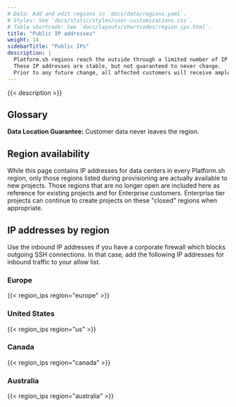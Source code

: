 ```yaml
---
# Data: Add and edit regions in `docs/data/regions.yaml`.
# Styles: See `docs/static/styles/user-customizations.css`.
# Table shortcode: See `docs/layouts/shortcodes/region_ips.html`.
title: "Public IP addresses"
weight: 14
sidebarTitle: "Public IPs"
description: |
  Platform.sh regions reach the outside through a limited number of IP addresses.
  These IP addresses are stable, but not guaranteed to never change.
  Prior to any future change, all affected customers will receive ample warning.
---
```


{{< description >}}

## Glossary

**Data Location Guarantee:** Customer data never leaves the region. 

## Region availability

While this page contains IP addresses for data centers in every Platform.sh region,
only those regions listed during provisioning are actually available to new projects.
Those regions that are no longer open are included here as reference for existing projects and for Enterprise customers.
Enterprise tier projects can continue to create projects on these "closed" regions when appropriate.  

## IP addresses by region

Use the inbound IP addresses if you have a corporate firewall which blocks outgoing SSH connections.
In that case, add the following IP addresses for inbound traffic to your allow list.

### Europe

{{< region_ips region="europe" >}}

### United States

{{< region_ips region="us" >}}

### Canada

{{< region_ips region="canada" >}}

### Australia

{{< region_ips region="australia" >}}
